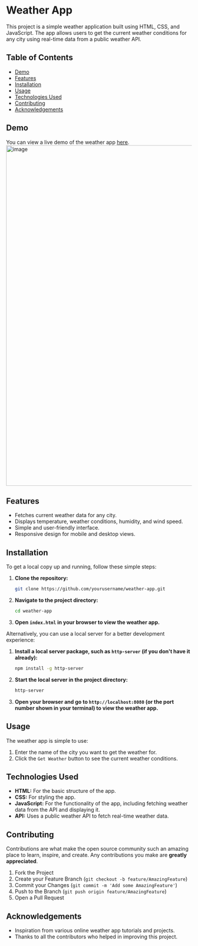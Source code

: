 # Weather App

This project is a simple weather application built using HTML, CSS, and JavaScript. The app allows users to get the current weather conditions for any city using real-time data from a public weather API.

## Table of Contents

- [Demo](#demo)
- [Features](#features)
- [Installation](#installation)
- [Usage](#usage)
- [Technologies Used](#technologies-used)
- [Contributing](#contributing)
- [Acknowledgements](#acknowledgements)

## Demo

You can view a live demo of the weather app [here](#).
<img width="925" alt="image" src="https://github.com/MAHESHPATIDAR2615/weather-app/assets/172995799/a85b7285-5b34-4245-95e4-ecdf7c13a38d">


## Features

- Fetches current weather data for any city.
- Displays temperature, weather conditions, humidity, and wind speed.
- Simple and user-friendly interface.
- Responsive design for mobile and desktop views.

## Installation

To get a local copy up and running, follow these simple steps:

1. **Clone the repository:**

    ```bash
    git clone https://github.com/yourusername/weather-app.git
    ```

2. **Navigate to the project directory:**

    ```bash
    cd weather-app
    ```

3. **Open `index.html` in your browser to view the weather app.**

Alternatively, you can use a local server for a better development experience:

1. **Install a local server package, such as `http-server` (if you don't have it already):**

    ```bash
    npm install -g http-server
    ```

2. **Start the local server in the project directory:**

    ```bash
    http-server
    ```

3. **Open your browser and go to `http://localhost:8080` (or the port number shown in your terminal) to view the weather app.**

## Usage

The weather app is simple to use:

1. Enter the name of the city you want to get the weather for.
2. Click the `Get Weather` button to see the current weather conditions.

## Technologies Used

- **HTML:** For the basic structure of the app.
- **CSS:** For styling the app.
- **JavaScript:** For the functionality of the app, including fetching weather data from the API and displaying it.
- **API:** Uses a public weather API to fetch real-time weather data.

## Contributing

Contributions are what make the open source community such an amazing place to learn, inspire, and create. Any contributions you make are **greatly appreciated**.

1. Fork the Project
2. Create your Feature Branch (`git checkout -b feature/AmazingFeature`)
3. Commit your Changes (`git commit -m 'Add some AmazingFeature'`)
4. Push to the Branch (`git push origin feature/AmazingFeature`)
5. Open a Pull Request

## Acknowledgements

- Inspiration from various online weather app tutorials and projects.
- Thanks to all the contributors who helped in improving this project.

